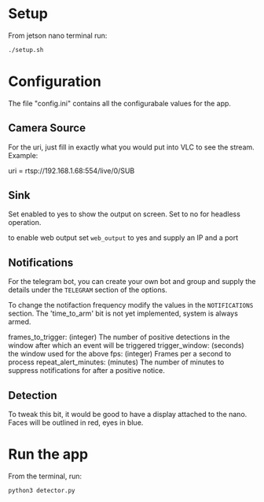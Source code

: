 # Setup

From jetson nano terminal run:

```bash
./setup.sh
```

# Configuration

The file "config.ini" contains all the configurabale values for the app.

## Camera Source

For the uri, just fill in exactly what you would put into VLC to see the stream.
Example:

uri = rtsp://192.168.1.68:554/live/0/SUB

## Sink

Set enabled to yes to show the output on screen. Set to no for headless operation.

to enable web output set `web_output` to yes and supply an IP and a port


## Notifications

For the telegram bot, you can create your own bot and group and supply the details under the `TELEGRAM` section of the options.

To change the notifaction frequency modify the values in the `NOTIFICATIONS` section.
The 'time_to_arm' bit is not yet implemented, system is always armed.

frames_to_trigger: (integer) The number of positive detections in the window after which an event will be triggered
trigger_window: (seconds) the window used for the above
fps: (integer) Frames per a second to process
repeat_alert_minutes: (minutes) The number of minutes to suppress notifications for after a positive notice.

## Detection

To tweak this bit, it would be good to have a display attached to the nano.
Faces will be outlined in red, eyes in blue.

# Run the app

From the terminal, run:
```bash
python3 detector.py
```